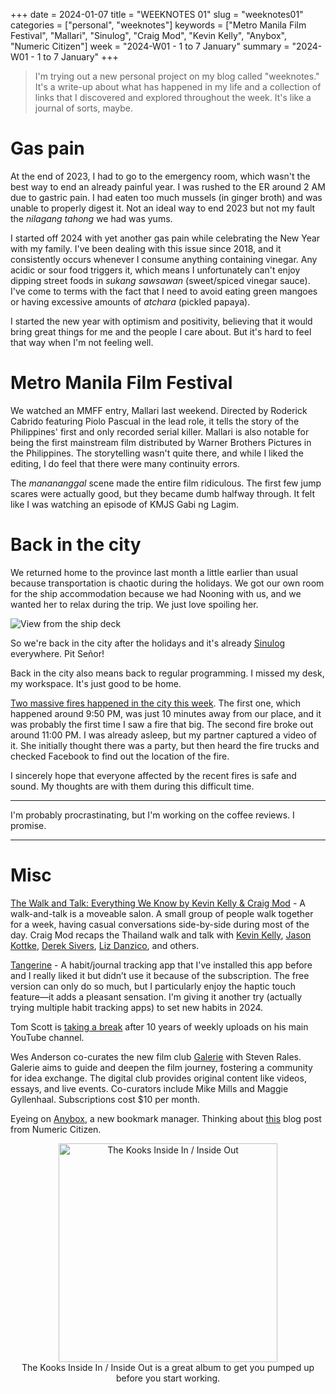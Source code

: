 +++
date = 2024-01-07
title = "WEEKNOTES 01"
slug = "weeknotes01"
categories = ["personal", "weeknotes"]
keywords = ["Metro Manila Film Festival", "Mallari", "Sinulog", "Craig Mod", "Kevin Kelly", "Anybox", "Numeric Citizen"]
week = "2024-W01 - 1 to 7 January"
summary = "2024-W01 - 1 to 7 January"
+++

> I'm trying out a new personal project on my blog called "weeknotes." It's a write-up about what has happened in my life and a collection of links that I discovered and explored throughout the week. It's like a journal of sorts, maybe.

# Gas pain

At the end of 2023, I had to go to the emergency room, which wasn't the best way to end an already painful year. I was rushed to the ER around 2 AM due to gastric pain. I had eaten too much mussels (in ginger broth) and was unable to properly digest it. Not an ideal way to end 2023 but not my fault the *nilagang tahong* we had was yums.

I started off 2024 with yet another gas pain while celebrating the New Year with my family. I've been dealing with this issue since 2018, and it consistently occurs whenever I consume anything containing vinegar. Any acidic or sour food triggers it, which means I unfortunately can't enjoy dipping street foods in *sukang sawsawan* (sweet/spiced vinegar sauce). I've come to terms with the fact that I need to avoid eating green mangoes or having excessive amounts of *atchara* (pickled papaya).

I started the new year with optimism and positivity, believing that it would bring great things for me and the people I care about. But it's hard to feel that way when I'm not feeling well.

# Metro Manila Film Festival

We watched an MMFF entry, Mallari last weekend. Directed by Roderick Cabrido featuring Piolo Pascual in the lead role, it tells the story of the Philippines' first and only recorded serial killer. Mallari is also notable for being the first mainstream film distributed by Warner Brothers Pictures in the Philippines. The storytelling wasn't quite there, and while I liked the editing, I do feel that there were many continuity errors.

The *manananggal* scene made the entire film ridiculous. The first few jump scares were actually good, but they became dumb halfway through. It felt like I was watching an episode of KMJS Gabi ng Lagim.

# Back in the city

We returned home to the province last month a little earlier than usual because transportation is chaotic during the holidays. We got our own room for the ship accommodation because we had Nooning with us, and we wanted her to relax during the trip. We just love spoiling her.

![View from the ship deck](/weeknotes/weeknote01/20240104-ship-deck.jpg "View from the ship deck while waiting for our turn to maneuver the car and exit (iOS night mode on the iPhone 12 Pro is bad)")

So we're back in the city after the holidays and it's already [Sinulog](https://en.wikipedia.org/wiki/Sinulog) everywhere. Pit Señor!

Back in the city also means back to regular programming. I missed my desk, my workspace. It's just good to be home.

[Two massive fires happened in the city this week](https://cebudailynews.inquirer.net/549523/2-big-fires-in-cebu-city-more-than-150-houses-gutted). The first one, which happened around 9:50 PM, was just 10 minutes away from our place, and it was probably the first time I saw a fire that big. The second fire broke out around 11:00 PM. I was already asleep, but my partner captured a video of it. She initially thought there was a party, but then heard the fire trucks and checked Facebook to find out the location of the fire.

I sincerely hope that everyone affected by the recent fires is safe and sound. My thoughts are with them during this difficult time.

---

I'm probably procrastinating, but I'm working on the coffee reviews. I promise.

---

# Misc

[The Walk and Talk: Everything We Know by Kevin Kelly & Craig Mod](https://craigmod.com/ridgeline/176/) - A walk-and-talk is a moveable salon. A small group of people walk together for a week, having casual conversations side-by-side during most of the day. Craig Mod recaps the Thailand walk and talk with [Kevin Kelly](https://kk.org/), [Jason Kottke](https://kottke.org/), [Derek Sivers](https://sive.rs/), [Liz Danzico](https://bobulate.com/2023/12/expanding-home/), and others.

[Tangerine](https://tangerine.app/) - A habit/journal tracking app that I've installed this app before and I really liked it but didn’t use it because of the subscription. The free version can only do so much, but I particularly enjoy the haptic touch feature—it adds a pleasant sensation. I'm giving it another try (actually trying multiple habit tracking apps) to set new habits in 2024.

Tom Scott is [taking a break](https://www.youtube.com/watch?v=7DKv5H5Frt0&pp=ygUJdG9tIHNjb3R0) after 10 years of weekly uploads on his main YouTube channel.

Wes Anderson co-curates the new film club [Galerie](https://www.galerie.com/) with Steven Rales. Galerie aims to guide and deepen the film journey, fostering a community for idea exchange. The digital club provides original content like videos, essays, and live events. Co-curators include Mike Mills and Maggie Gyllenhaal. Subscriptions cost $10 per month.

Eyeing on [Anybox](https://anybox.app/), a new bookmark manager. Thinking about [this](https://numericcitizen.me/when-war-in-ukraine-influences-my-application-choices/) blog post from Numeric Citizen.

<div align="center">
   <a href="https://www.last.fm/music/The+Kooks/Inside+In+Inside+Out"><img src="/weeknotes/weeknote01/the-kooks-inside-in-inside-out.webp" alt="The Kooks Inside In / Inside Out" width="350">
</a>
<figcaption>The Kooks Inside In / Inside Out is a great album to get you pumped up before you start working.</figcaption>
</figure>
</div>